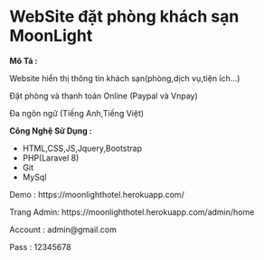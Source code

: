 <h1> WebSite đặt phòng khách sạn MoonLight </h1>
<strong> Mô Tả : </strong>
<p>Website hiển thị thông tin khách sạn(phòng,dịch vụ,tiện ích...)</p>
<p>Đặt phòng và thanh toán Online (Paypal và Vnpay)</p>
<p>Đa ngôn ngữ (Tiếng Anh,Tiếng Việt)</p>
<strong>Công Nghệ Sử Dụng :</strong>
<ul>
    <li>HTML,CSS,JS,Jquery,Bootstrap</li>
    <li>PHP(Laravel 8)</li>
    <li>Git</li>
    <li>MySql</li>
</ul>
<p> Demo : https://moonlighthotel.herokuapp.com/</strong>
<p>Trang Admin: https://moonlighthotel.herokuapp.com/admin/home</p>
<p>Account : admin@gmail.com</p>
<p>Pass : 12345678</p>

